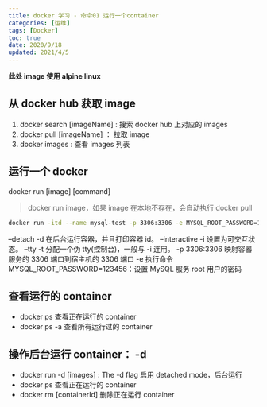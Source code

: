 ```yaml
---
title: docker 学习 - 命令01 运行一个container
categories: [运维]
tags: [Docker]
toc: true
date: 2020/9/18
updated: 2021/4/5
---
```


**此处 image 使用 alpine linux**

## 从 docker hub 获取 image

1. docker search [imageName] : 搜索 docker hub 上对应的 images
2. docker pull [imageName] ： 拉取 image
3. docker images : 查看 images 列表

## 运行一个 docker

docker run [image] [command]

> docker run image，如果 image 在本地不存在，会自动执行 docker pull

```bash
docker run -itd --name mysql-test -p 3306:3306 -e MYSQL_ROOT_PASSWORD=123456 mysql
```

–detach -d 在后台运行容器，并且打印容器 id。
–interactive -i 设置为可交互状态。
–tty -t 分配一个伪 tty(控制台)，一般与 -i 连用。
-p 3306:3306 映射容器服务的 3306 端口到宿主机的 3306 端口
-e 执行命令 MYSQL_ROOT_PASSWORD=123456：设置 MySQL 服务 root 用户的密码

## 查看运行的 container

- docker ps 查看正在运行的 container
- docker ps -a 查看所有运行过的 container

## 操作后台运行 container： **-d**

- docker run -d [images] : The -d flag 启用 detached mode，后台运行
- docker ps 查看正在运行的 container
- docker rm [containerId] 删除正在运行 container

